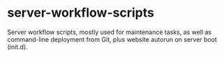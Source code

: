 server-workflow-scripts
=======================

Server workflow scripts, mostly used for maintenance tasks, as well as command-line deployment from Git, plus website autorun on server boot (init.d).
